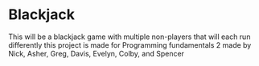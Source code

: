 # Blackjack
This will be a blackjack game with multiple non-players that will each run differently
this project is made for Programming fundamentals 2
made by Nick, Asher, Greg, Davis, Evelyn, Colby, and Spencer
